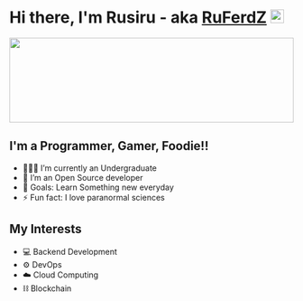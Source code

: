 # Hi there, I'm Rusiru - aka [RuFerdZ]()  <img src="https://user-images.githubusercontent.com/1303154/88677602-1635ba80-d120-11ea-84d8-d263ba5fc3c0.gif" width="24px" alt="hi">
<img src="https://raw.githubusercontent.com/matfantinel/matfantinel/master/waves.svg" width="100%" height="150">


## I'm a Programmer, Gamer, Foodie!!

- 👨🏻‍🎓 I’m currently an Undergraduate 
- 👯 I’m an Open Source developer
- 🥅 Goals: Learn Something new everyday
- ⚡ Fun fact: I love paranormal sciences

## My Interests 
- 💻 Backend Development 
- ⚙️ DevOps
- ☁️ Cloud Computing
- ⛓️ Blockchain 

<!-- ## My Toys -->

<!-- <div>
<img style="margin-right: 15px;margin-bottom: 10px;" src="https://cdn.svgporn.com/logos/java.svg" width="30px">
<img style="margin-right: 15px;margin-bottom: 10px;" src="https://cdn.svgporn.com/logos/python.svg" width="30px">
<img style="margin-right: 15px;margin-bottom: 10px;" src="https://cdn.svgporn.com/logos/php.svg" width="30px">
<img style="margin-right: 15px;margin-bottom: 10px;" src="https://cdn.svgporn.com/logos/javascript.svg" width="30px">
<img style="margin-right: 15px;margin-bottom: 10px;" src="https://cdn.svgporn.com/logos/swift.svg" width="30px">
<img style="margin-right: 15px;margin-bottom: 10px;" src="https://cdn.svgporn.com/logos/mysql.svg" width="30px">
<img style="margin-right: 15px;margin-bottom: 10px;" src="https://cdn.svgporn.com/logos/postgresql.svg" width="30px">
<img style="margin-right: 15px;margin-bottom: 10px;" src="https://cdn.svgporn.com/logos/aws.svg" width="26px">
<img style="margin-right: 15px;margin-bottom: 10px;" src="https://cdn.svgporn.com/logos/digital-ocean.svg" width="30px">
<img style="margin-right: 15px;margin-bottom: 10px;" src="https://cdn.svgporn.com/logos/docker-icon.svg" width="30px">
<img style="margin-right: 15px;margin-bottom: 10px;" src="https://cdn.svgporn.com/logos/spring-icon.svg" width="30px">
<img style="margin-right: 15px;margin-bottom: 10px;" src="https://cdn.svgporn.com/logos/django.svg" width="30px">
<img style="margin-right: 15px;margin-bottom: 10px;" src="https://cdn.svgporn.com/logos/ethereum.svg" width="25px">
</div> -->
